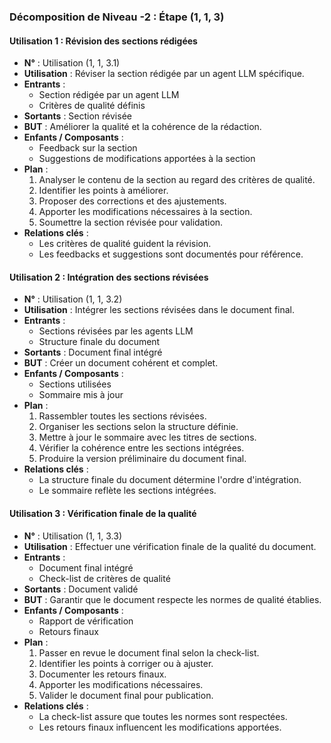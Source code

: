 ### Décomposition de Niveau -2 : Étape (1, 1, 3)

#### Utilisation 1 : Révision des sections rédigées
- **N°** : Utilisation (1, 1, 3.1)
- **Utilisation** : Réviser la section rédigée par un agent LLM spécifique.
- **Entrants** :
  - Section rédigée par un agent LLM
  - Critères de qualité définis
- **Sortants** : Section révisée
- **BUT** : Améliorer la qualité et la cohérence de la rédaction.
- **Enfants / Composants** :
  - Feedback sur la section
  - Suggestions de modifications apportées à la section
- **Plan** :
  1. Analyser le contenu de la section au regard des critères de qualité.
  2. Identifier les points à améliorer.
  3. Proposer des corrections et des ajustements.
  4. Apporter les modifications nécessaires à la section.
  5. Soumettre la section révisée pour validation.
- **Relations clés** :
  - Les critères de qualité guident la révision.
  - Les feedbacks et suggestions sont documentés pour référence.

#### Utilisation 2 : Intégration des sections révisées
- **N°** : Utilisation (1, 1, 3.2)
- **Utilisation** : Intégrer les sections révisées dans le document final.
- **Entrants** :
  - Sections révisées par les agents LLM
  - Structure finale du document
- **Sortants** : Document final intégré
- **BUT** : Créer un document cohérent et complet.
- **Enfants / Composants** :
  - Sections utilisées
  - Sommaire mis à jour
- **Plan** :
  1. Rassembler toutes les sections révisées.
  2. Organiser les sections selon la structure définie.
  3. Mettre à jour le sommaire avec les titres de sections.
  4. Vérifier la cohérence entre les sections intégrées.
  5. Produire la version préliminaire du document final.
- **Relations clés** :
  - La structure finale du document détermine l'ordre d'intégration.
  - Le sommaire reflète les sections intégrées.

#### Utilisation 3 : Vérification finale de la qualité
- **N°** : Utilisation (1, 1, 3.3)
- **Utilisation** : Effectuer une vérification finale de la qualité du document.
- **Entrants** :
  - Document final intégré
  - Check-list de critères de qualité
- **Sortants** : Document validé
- **BUT** : Garantir que le document respecte les normes de qualité établies.
- **Enfants / Composants** :
  - Rapport de vérification
  - Retours finaux
- **Plan** :
  1. Passer en revue le document final selon la check-list.
  2. Identifier les points à corriger ou à ajuster.
  3. Documenter les retours finaux.
  4. Apporter les modifications nécessaires.
  5. Valider le document final pour publication.
- **Relations clés** :
  - La check-list assure que toutes les normes sont respectées.
  - Les retours finaux influencent les modifications apportées.
